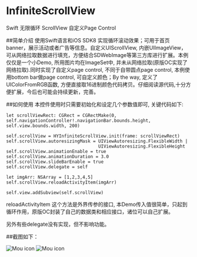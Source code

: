 # InfiniteScrollView
Swift 无限循环 ScrollView 自定义Page Control

##简单介绍
使用Swift语言和iOS SDK8 实现循环滚动效果；可用于首页banner，展示活动或者广告等信息。自定义UIScrollView, 内嵌UIImageView， 可从网络拉取数据进行填充，方便结合SDWebImage等第三方库进行扩展。本例仅仅是一个小Demo, 所用图片均在ImageSet中, 并未从网络拉取(原版OC实现了网络拉取).同时实现了自定义page control, 不同于自带圆点page control, 本例使用bottom bar做page control, 可自定义颜色；By the way, 定义了UIColorFromRGB函数, 方便直接取16进制颜色代码拷贝。仔细阅读源代码,十分方便扩展，今后也可能会持续更新，完善。


##如何使用
本控件使用时只需要初始化和设定几个参数值即可, 关键代码如下: 

   
	                         
	let scrollViewRect: CGRect = CGRectMake(0, self.navigationController!.navigationBar.bounds.height, self.view.bounds.width, 200)
	
    self.scrollView = HYInfiniteScrollView.init(frame: scrollViewRect)
    self.scrollView.autoresizingMask = UIViewAutoresizing.FlexibleWidth |   
                                       UIViewAutoresizing.FlexibleHeight
    self.scrollView.animationEnable = true
    self.scrollView.animationDuration = 3.0
    self.scrollView.slideBarEnable = true
    self.scrollView.delegate = self
	
	let imgArr: NSArray = [1,2,3,4,5]
    self.scrollView.reloadActivityItem(imgArr)
        
    self.view.addSubview(self.scrollView)
	
	
    
    
    
reloadActivityItem 这个方法是外界传参的接口, 本Demo传入值很简单，只起到循环作用，原版OC封装了自己的数据类和相应接口，诸位可以自己扩展。

另外有些delegate没有实现，但不影响功能。


##截图如下：

![Mou icon](http://zhgyw.cn/images/1-test.jpg) 
![Mou icon](http://zhgyw.cn/images/2-test.jpg)